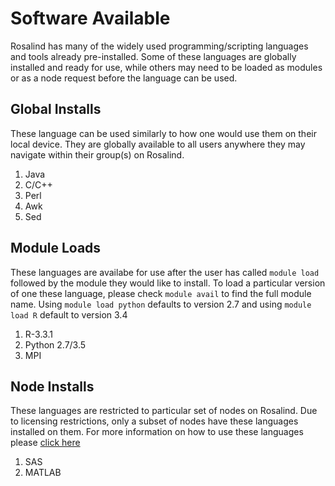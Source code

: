 # Software Available

Rosalind has many of the widely used programming/scripting languages and tools already pre-installed. Some of these languages are globally installed and ready for use, while others may need to be loaded as modules or as a node request before the language can be used.

##  Global Installs
These language can be used similarly to how one would use them on their local device.  They are globally available to all users anywhere they may navigate within their group(s) on Rosalind.
1.  Java
2.  C/C++
3.  Perl
4.  Awk
5.  Sed

## Module Loads
These languages are availabe for use after the user has called `module load` followed by the module they would like to install.  To load a particular version of one these language, please check `module avail` to find the full module name. Using `module load python` defaults to version 2.7 and using `module load R` default to version 3.4 
1.  R-3.3.1
2.  Python 2.7/3.5
3.  MPI

## Node Installs
These languages are restricted to particular set of nodes on Rosalind.  Due to licensing restrictions, only a subset of nodes have these languages installed on them.  For more information on how to use these languages please [click here](https://github.com/tbrunetti/Rosalind_HPC/blob/master/Nodes_and_Queues.md)
1.  SAS
2.  MATLAB

